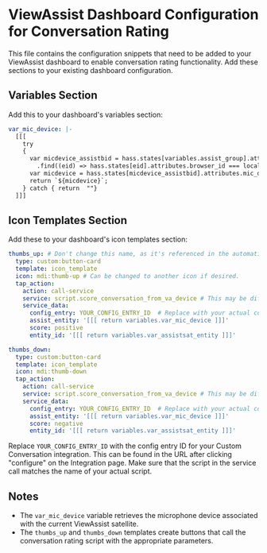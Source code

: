 # ViewAssist Dashboard Configuration for Conversation Rating

This file contains the configuration snippets that need to be added to your ViewAssist dashboard
to enable conversation rating functionality. Add these sections to your existing dashboard configuration.

## Variables Section

Add this to your dashboard's variables section:

```yaml
var_mic_device: |-
  [[[
    try
    {
      var micdevice_assistbid = hass.states[variables.assist_group].attributes.entity_id
        .find((eid) => hass.states[eid].attributes.browser_id === localStorage.getItem("browser_mod-browser-id")) ?? variables.default_satellite;
      var micdevice = hass.states[micdevice_assistbid].attributes.mic_device;
      return `${micdevice}`;
    } catch { return  ""}
  ]]]
```

## Icon Templates Section

Add these to your dashboard's icon templates section:

```yaml
thumbs_up: # Don't change this name, as it's referenced in the automation.
  type: custom:button-card
  template: icon_template
  icon: mdi:thumb-up # Can be changed to another icon if desired.
  tap_action:
    action: call-service
    service: script.score_conversation_from_va_device # This may be different depending on the name you gave the script when you saved it
    service_data:
      config_entry: YOUR_CONFIG_ENTRY_ID  # Replace with your actual config entry ID.
      assist_entity: '[[[ return variables.var_mic_device ]]]'
      score: positive
      entity_id: '[[[ return variables.var_assistsat_entity ]]]'

thumbs_down:
  type: custom:button-card
  template: icon_template
  icon: mdi:thumb-down
  tap_action:
    action: call-service
    service: script.score_conversation_from_va_device # This may be different depending on the name you gave the script when you saved it
    service_data:
      config_entry: YOUR_CONFIG_ENTRY_ID  # Replace with your actual config entry ID. 
      assist_entity: '[[[ return variables.var_mic_device ]]]'
      score: negative
      entity_id: '[[[ return variables.var_assistsat_entity ]]]'
```

Replace `YOUR_CONFIG_ENTRY_ID` with the config entry ID for your Custom Conversation integration.
This can be found in the URL after clicking "configure" on the Integration page. Make sure that the script in the service call matches
the name of your actual script.

## Notes

- The `var_mic_device` variable retrieves the microphone device associated with the current ViewAssist satellite.
- The `thumbs_up` and `thumbs_down` templates create buttons that call the conversation rating script with the appropriate parameters.
